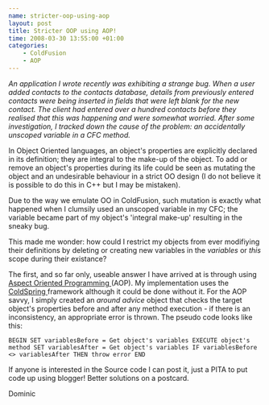 ```yaml
--- 
name: stricter-oop-using-aop
layout: post
title: Stricter OOP using AOP!
time: 2008-03-30 13:55:00 +01:00
categories:
    - ColdFusion
    - AOP
---
```

*An application I wrote recently was exhibiting a strange bug. When a user added contacts to the contacts database, details from previously entered contacts were being inserted in fields that were left blank for the new contact. The client had entered over a hundred contacts before they realised that this was happening and were somewhat worried. After some investigation, I tracked down the cause of the problem: an accidentally unscoped variable in a CFC method.*

In Object Oriented languages, an object's properties are explicitly declared in its definition; they are integral to the make-up of the object. To add or remove an object's properties during its life could be seen as mutating the object and an undesirable behaviour in a strict OO design (I do not believe it is possible to do this in C++ but I may be mistaken).

Due to the way we emulate OO in ColdFusion, such mutation is exactly what happened when I clumsily used an unscoped variable in my CFC; the variable became part of my object's 'integral make-up' resulting in the sneaky bug.

This made me wonder: how could I restrict my objects from ever modifiying their definitions by deleting or creating new variables in the *variables* or *this* scope during their existance?

The first, and so far only, useable answer I have arrived at is through using <a href="http://en.wikipedia.org/wiki/Aspect-oriented_programming">Aspect Oriented Programming </a>(AOP). My implementation uses the <a href="http://www.coldspringframework.org/docs/index.htm#Aspect_Oriented_Programming_w__ColdSpring.htm">ColdSpring </a>framework although it could be done without it. For the AOP savvy, I simply created an *around advice* object that checks the target object's properties before and after any method execution - if there is an inconsistency, an appropriate error is thrown. The pseudo code looks like this:

`BEGIN
	SET variablesBefore = Get object's variables
	EXECUTE object's method
	SET variablesAfter = Get object's variables
	IF variablesBefore <> variablesAfter THEN throw error
END`

If anyone is interested in the Source code I can post it, just a PITA to put code up using blogger! Better solutions on a postcard.

Dominic
